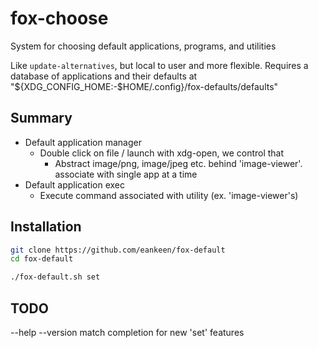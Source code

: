 # fox-choose

System for choosing default applications, programs, and utilities

Like `update-alternatives`, but local to user and more flexible. Requires a database of applications and their defaults at "${XDG_CONFIG_HOME:-$HOME/.config}/fox-defaults/defaults"

## Summary

-  Default application manager
   -  Double click on file / launch with xdg-open, we control that
      -  Abstract image/png, image/jpeg etc. behind 'image-viewer'. associate with single app at a time
-  Default application exec
   -  Execute command associated with utility (ex. 'image-viewer's)

## Installation

```sh
git clone https://github.com/eankeen/fox-default
cd fox-default

./fox-default.sh set
```

## TODO

--help --version
match completion for new 'set' features
